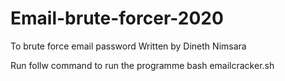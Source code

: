 # Email-brute-forcer-2020
To brute force email password
Written by Dineth Nimsara

Run follw command to run the programme
bash emailcracker.sh
